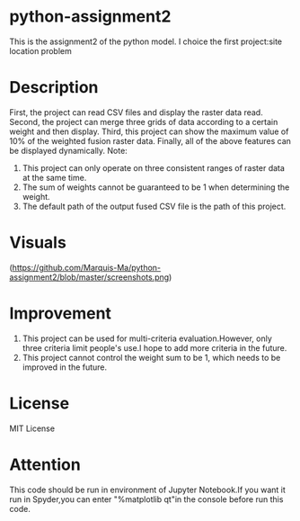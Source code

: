 # python-assignment2
This is the assignment2 of the python model.
I choice the first project:site location problem
# Description
First, the project can read CSV files and display the raster data read.
Second, the project can merge three grids of data according to a certain weight and then display.
Third, this project can show the maximum value of 10% of the weighted fusion raster data.
Finally, all of the above features can be displayed dynamically.
Note: 
1. This project can only operate on three consistent ranges of raster data at the same time.
2. The sum of weights cannot be guaranteed to be 1 when determining the weight.
3. The default path of the output fused CSV file is the path of this project.
# Visuals
(https://github.com/Marquis-Ma/python-assignment2/blob/master/screenshots.png)
# Improvement
1. This project can be used for multi-criteria evaluation.However, only three criteria limit people's use.I hope to add more criteria in the future.
2. This project cannot control the weight sum to be 1, which needs to be improved in the future.
# License
MIT License
# Attention
This code should be run in environment of Jupyter Notebook.If you want it run in Spyder,you can enter "%matplotlib qt"in the console before run this code.
